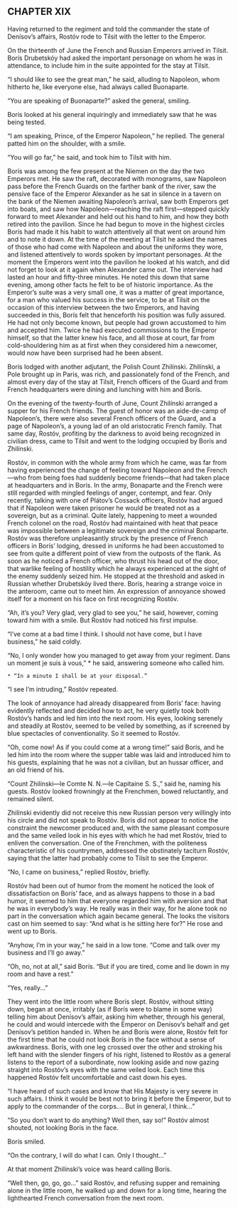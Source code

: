 ## CHAPTER XIX

Having returned to the regiment and told the commander the state of
Denísov’s affairs, Rostóv rode to Tilsit with the letter to the
Emperor.

On the thirteenth of June the French and Russian Emperors arrived in
Tilsit. Borís Drubetskóy had asked the important personage on whom he
was in attendance, to include him in the suite appointed for the stay at
Tilsit.

“I should like to see the great man,” he said, alluding to Napoleon,
whom hitherto he, like everyone else, had always called Buonaparte.

“You are speaking of Buonaparte?” asked the general, smiling.

Borís looked at his general inquiringly and immediately saw that he was
being tested.

“I am speaking, Prince, of the Emperor Napoleon,” he replied. The
general patted him on the shoulder, with a smile.

“You will go far,” he said, and took him to Tilsit with him.

Borís was among the few present at the Niemen on the day the two
Emperors met. He saw the raft, decorated with monograms, saw Napoleon
pass before the French Guards on the farther bank of the river, saw the
pensive face of the Emperor Alexander as he sat in silence in a tavern
on the bank of the Niemen awaiting Napoleon’s arrival, saw both
Emperors get into boats, and saw how Napoleon—reaching the raft
first—stepped quickly forward to meet Alexander and held out his hand
to him, and how they both retired into the pavilion. Since he had begun
to move in the highest circles Borís had made it his habit to watch
attentively all that went on around him and to note it down. At the time
of the meeting at Tilsit he asked the names of those who had come with
Napoleon and about the uniforms they wore, and listened attentively to
words spoken by important personages. At the moment the Emperors went
into the pavilion he looked at his watch, and did not forget to look at
it again when Alexander came out. The interview had lasted an hour and
fifty-three minutes. He noted this down that same evening, among other
facts he felt to be of historic importance. As the Emperor’s suite
was a very small one, it was a matter of great importance, for a man who
valued his success in the service, to be at Tilsit on the occasion of
this interview between the two Emperors, and having succeeded in this,
Borís felt that henceforth his position was fully assured. He had not
only become known, but people had grown accustomed to him and accepted
him. Twice he had executed commissions to the Emperor himself, so
that the latter knew his face, and all those at court, far from
cold-shouldering him as at first when they considered him a newcomer,
would now have been surprised had he been absent.

Borís lodged with another adjutant, the Polish Count Zhilínski.
Zhilínski, a Pole brought up in Paris, was rich, and passionately
fond of the French, and almost every day of the stay at Tilsit, French
officers of the Guard and from French headquarters were dining and
lunching with him and Borís.

On the evening of the twenty-fourth of June, Count Zhilínski arranged a
supper for his French friends. The guest of honor was an aide-de-camp of
Napoleon’s, there were also several French officers of the Guard,
and a page of Napoleon’s, a young lad of an old aristocratic French
family. That same day, Rostóv, profiting by the darkness to avoid being
recognized in civilian dress, came to Tilsit and went to the lodging
occupied by Borís and Zhilínski.

Rostóv, in common with the whole army from which he came, was far
from having experienced the change of feeling toward Napoleon and the
French—who from being foes had suddenly become friends—that had
taken place at headquarters and in Borís. In the army, Bonaparte and
the French were still regarded with mingled feelings of anger, contempt,
and fear. Only recently, talking with one of Plátov’s Cossack
officers, Rostóv had argued that if Napoleon were taken prisoner he
would be treated not as a sovereign, but as a criminal. Quite lately,
happening to meet a wounded French colonel on the road, Rostóv had
maintained with heat that peace was impossible between a legitimate
sovereign and the criminal Bonaparte. Rostóv was therefore unpleasantly
struck by the presence of French officers in Borís’ lodging, dressed
in uniforms he had been accustomed to see from quite a different point
of view from the outposts of the flank. As soon as he noticed a French
officer, who thrust his head out of the door, that warlike feeling of
hostility which he always experienced at the sight of the enemy suddenly
seized him. He stopped at the threshold and asked in Russian whether
Drubetskóy lived there. Borís, hearing a strange voice in the
anteroom, came out to meet him. An expression of annoyance showed itself
for a moment on his face on first recognizing Rostóv.

“Ah, it’s you? Very glad, very glad to see you,” he said, however,
coming toward him with a smile. But Rostóv had noticed his first
impulse.

“I’ve come at a bad time I think. I should not have come, but I have
business,” he said coldly.

“No, I only wonder how you managed to get away from your regiment.
Dans un moment je suis à vous,” * he said, answering someone who
called him.

    * “In a minute I shall be at your disposal.”


“I see I’m intruding,” Rostóv repeated.

The look of annoyance had already disappeared from Borís’ face:
having evidently reflected and decided how to act, he very quietly took
both Rostóv’s hands and led him into the next room. His eyes, looking
serenely and steadily at Rostóv, seemed to be veiled by something,
as if screened by blue spectacles of conventionality. So it seemed to
Rostóv.

“Oh, come now! As if you could come at a wrong time!” said Borís,
and he led him into the room where the supper table was laid and
introduced him to his guests, explaining that he was not a civilian, but
an hussar officer, and an old friend of his.

“Count Zhilínski—le Comte N. N.—le Capitaine S. S.,” said he,
naming his guests. Rostóv looked frowningly at the Frenchmen, bowed
reluctantly, and remained silent.

Zhilínski evidently did not receive this new Russian person very
willingly into his circle and did not speak to Rostóv. Borís did not
appear to notice the constraint the newcomer produced and, with the same
pleasant composure and the same veiled look in his eyes with which
he had met Rostóv, tried to enliven the conversation. One of the
Frenchmen, with the politeness characteristic of his countrymen,
addressed the obstinately taciturn Rostóv, saying that the latter had
probably come to Tilsit to see the Emperor.

“No, I came on business,” replied Rostóv, briefly.

Rostóv had been out of humor from the moment he noticed the look of
dissatisfaction on Borís’ face, and as always happens to those in a
bad humor, it seemed to him that everyone regarded him with aversion
and that he was in everybody’s way. He really was in their way, for he
alone took no part in the conversation which again became general. The
looks the visitors cast on him seemed to say: “And what is he sitting
here for?” He rose and went up to Borís.

“Anyhow, I’m in your way,” he said in a low tone. “Come and talk
over my business and I’ll go away.”

“Oh, no, not at all,” said Borís. “But if you are tired, come and
lie down in my room and have a rest.”

“Yes, really...”

They went into the little room where Borís slept. Rostóv, without
sitting down, began at once, irritably (as if Borís were to blame in
some way) telling him about Denísov’s affair, asking him whether,
through his general, he could and would intercede with the Emperor on
Denísov’s behalf and get Denísov’s petition handed in. When he
and Borís were alone, Rostóv felt for the first time that he could not
look Borís in the face without a sense of awkwardness. Borís, with one
leg crossed over the other and stroking his left hand with the slender
fingers of his right, listened to Rostóv as a general listens to the
report of a subordinate, now looking aside and now gazing straight into
Rostóv’s eyes with the same veiled look. Each time this happened
Rostóv felt uncomfortable and cast down his eyes.

“I have heard of such cases and know that His Majesty is very severe
in such affairs. I think it would be best not to bring it before the
Emperor, but to apply to the commander of the corps.... But in general,
I think...”

“So you don’t want to do anything? Well then, say so!” Rostóv
almost shouted, not looking Borís in the face.

Borís smiled.

“On the contrary, I will do what I can. Only I thought...”

At that moment Zhilínski’s voice was heard calling Borís.

“Well then, go, go, go...” said Rostóv, and refusing supper and
remaining alone in the little room, he walked up and down for a long
time, hearing the lighthearted French conversation from the next room.





